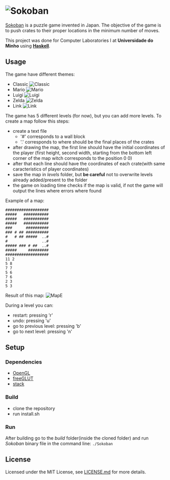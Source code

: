 # ![Sokoban](screenshots/logo.png)

[Sokoban](https://sokoban.info/) is a puzzle game invented in Japan. The objective of the game is to push crates to their proper locations in the minimum number of moves.

This project was done for Computer Laboratories I at **Universidade do Minho** using [**Haskell**](https://www.haskell.org/).

## Usage

The game have different themes:

- Classic
![Classic](screenshots/classic.png)
- Mario
![Mario](screenshots/mario.png)
- Luigi
![Luigi](screenshots/luigi.png)
- Zelda
![Zelda](screenshots/zelda.png)
- Link 
![Link](screenshots/link.png)

The game has 5 different levels (for now), but you can add more levels. To create a map follow this steps:
- create a text file
    - '#' corresponds to a wall block
    - '.' corresponds to where should be the final places of the crates
- after drawing the map, the first line should have the initial coordinates of the player (first height, second width, starting from the bottom left corner of the map witch corresponds to the position 0 0)
- after that each line should have the coordinates of each crate(with same caracteristics of player coordinates)
- save the map in *levels* folder, but **be careful** not to overwrite levels already added/present to the folder
- the game on loading time checks if the map is valid, if not the game will output the lines where errors where found

Example of a map:
```
###################
#####   ###########
#####   ###########
#####   ###########
###      ##########
### # ## ##########
#   # ## #####  ..#
#               ..#
##### ### # ##  ..#
#####     #########
###################
11 2
5 8
7 7
5 6
7 6
2 3
5 3
```

Result of this map:
![MapE](screenshots/classic.png)

During a level you can:
- restart: pressing 'r'
- undo: pressing 'u'
- go to previous level: pressing 'b'
- go to next level: pressing 'n'

## Setup

### Dependencies

- [OpenGL](https://www.opengl.org/about/)
- [freeGLUT](http://freeglut.sourceforge.net/)
- [stack](https://docs.haskellstack.org/en/stable/README/)

### Build

- clone the repository
- run install.sh

### Run

After building go to the *build* folder(inside the cloned folder) and run *Sokoban* binary file in the command line: `./Sokoban`

## License

Licensed under the MIT License, see [LICENSE.md](LICENSE) for more details.
